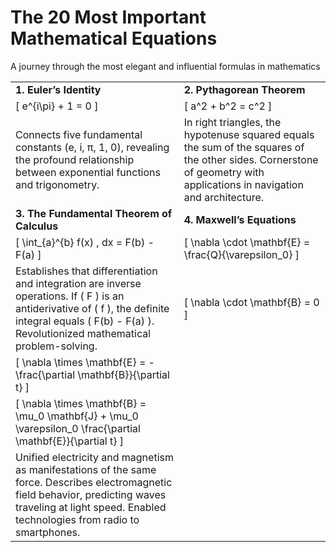 # The 20 Most Important Mathematical Equations

A journey through the most elegant and influential formulas in mathematics

|   |   |
|---|---|
| **1. Euler’s Identity** | **2. Pythagorean Theorem** |
| \[ e^{i\pi} + 1 = 0 \] | \[ a^2 + b^2 = c^2 \] |
| Connects five fundamental constants (e, i, π, 1, 0), revealing the profound relationship between exponential functions and trigonometry. | In right triangles, the hypotenuse squared equals the sum of the squares of the other sides. Cornerstone of geometry with applications in navigation and architecture. |
| **3. The Fundamental Theorem of Calculus** | **4. Maxwell’s Equations** |
| \[ \int_{a}^{b} f(x) \, dx = F(b) - F(a) \] | \[ \nabla \cdot \mathbf{E} = \frac{Q}{\varepsilon_0} \]
| Establishes that differentiation and integration are inverse operations. If \( F \) is an antiderivative of \( f \), the definite integral equals \( F(b) - F(a) \). Revolutionized mathematical problem-solving. | \[ \nabla \cdot \mathbf{B} = 0 \]
| \[ \nabla \times \mathbf{E} = -\frac{\partial \mathbf{B}}{\partial t} \]
| \[ \nabla \times \mathbf{B} = \mu_0 \mathbf{J} + \mu_0 \varepsilon_0 \frac{\partial \mathbf{E}}{\partial t} \] |
| Unified electricity and magnetism as manifestations of the same force. Describes electromagnetic field behavior, predicting waves traveling at light speed. Enabled technologies from radio to smartphones. |